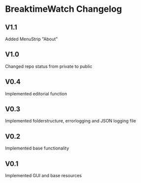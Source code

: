 # BreaktimeWatch Changelog

## V1.1
Added MenuStrip "About"

## V1.0
Changed repo status from private to public

## V0.4
Implemented editorial function

## V0.3
Implemented folderstructure, errorlogging and JSON logging file

## V0.2
Implemented base functionality

## V0.1
Implemented GUI and base resources

